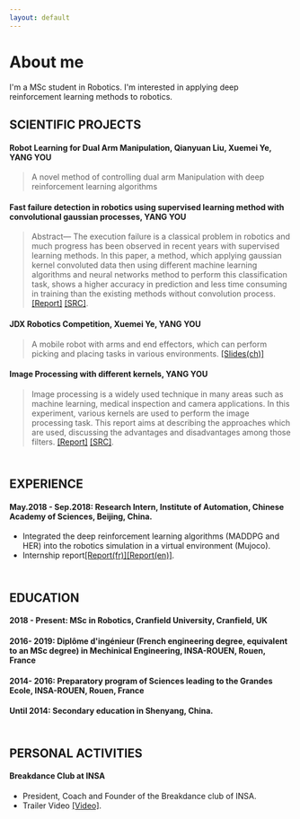 ```yaml
---
layout: default
---
```

<!--
Text can be **bold**, _italic_, or ~~strikethrough~~.

[Link to another page](./another-page.html).

**Report**[Report](./assets/reports/Robot_failure.pdf).

There should be whitespace between paragraphs. We recommend including a README, or a file with information about your project. -->

# About me

I'm a MSc student in Robotics. I'm interested in applying deep reinforcement learning methods to robotics.

## SCIENTIFIC PROJECTS
#### **Robot Learning for Dual Arm Manipulation**, Qianyuan Liu, Xuemei Ye, **YANG YOU**

> A novel method of controlling dual arm Manipulation with deep reinforcement learning algorithms  


#### **Fast failure detection in robotics using supervised learning method with convolutional gaussian processes**, **YANG YOU**



> Abstract— The execution failure is a classical problem in
robotics and much progress has been observed in recent
years with supervised learning methods. In this paper, a
method, which applying gaussian kernel convoluted data
then using different machine learning algorithms and neural
networks method to perform this classification task, shows
a higher accuracy in prediction and less time consuming in
training than the existing methods without convolution process.
> [[Report]](./assets/reports/Robot_failure.pdf) [[SRC]](https://github.com/yangyou95/Robot-Failure-Detection--A-convolutional-method).

#### **JDX Robotics Competition**, Xuemei Ye, **YANG YOU**

> A mobile robot with arms and end effectors, which can perform picking and placing tasks in various environments.
> [[Slides(ch)]](./assets/reports/slides_ch.pptx)

#### **Image Processing with different kernels**, **YANG YOU**

> Image processing is a widely used technique in many areas such as machine learning, medical inspection and camera applications. In this experiment, various kernels are used to perform the image processing task. This report aims at describing the approaches which are used, discussing the advantages and disadvantages among those filters.
> [[Report]](./assets/reports/Image_Processing.pdf) [[SRC]](https://github.com/yangyou95/Image_processing).




## <br> EXPERIENCE
#### **May.2018 - Sep.2018: Research Intern, Institute of Automation, Chinese Academy of Sciences, Beijing, China.**
*  Integrated the deep reinforcement learning algorithms (MADDPG and HER) into the robotics simulation in a virtual environment (Mujoco).
* Internship report[[Report(fr)]](./assets/reports/Report_internship.pdf)[[Report(en)]](./assets/reports/DRL_Research.pdf).

## <br> EDUCATION
#### **2018 - Present: MSc in Robotics, Cranfield University, Cranfield, UK**
#### **2016- 2019: 	Diplôme d'ingénieur (French engineering degree, equivalent to an MSc degree) in Mechinical Engineering, INSA-ROUEN, Rouen, France**
#### **2014- 2016: Preparatory program of Sciences leading to the Grandes Ecole, INSA-ROUEN, Rouen, France**
#### **Until 2014: Secondary education in Shenyang, China.**


## <br> PERSONAL ACTIVITIES
#### **Breakdance Club at INSA**
*  President, Coach and Founder of the Breakdance club of INSA.
* Trailer Video [[Video]](https://www.youtube.com/watch?v=noEaK8zkM-o).


<!--
#### Header 4

*   This is an unordered list following a header.
*   This is an unordered list following a header.
*   This is an unordered list following a header.

##### Header 5

1.  This is an ordered list following a header.
2.  This is an ordered list following a header.
3.  This is an ordered list following a header.

###### Header 6

| head1        | head two          | three |
|:-------------|:------------------|:------|
| ok           | good swedish fish | nice  |
| out of stock | good and plenty   | nice  |
| ok           | good `oreos`      | hmm   |
| ok           | good `zoute` drop | yumm  |

### There's a horizontal rule below this.

* * *

### Here is an unordered list:

*   Item foo
*   Item bar
*   Item baz
*   Item zip

### And an ordered list:

1.  Item one
1.  Item two
1.  Item three
1.  Item four

### And a nested list:

- level 1 item
  - level 2 item
  - level 2 item
    - level 3 item
    - level 3 item
- level 1 item
  - level 2 item
  - level 2 item
  - level 2 item
- level 1 item
  - level 2 item
  - level 2 item
- level 1 item

### Small image

![Octocat](https://assets-cdn.github.com/images/icons/emoji/octocat.png)

### Large image

![Branching](https://guides.github.com/activities/hello-world/branching.png)


### Definition lists can be used with HTML syntax.

<dl>
<dt>Name</dt>
<dd>Godzilla</dd>
<dt>Born</dt>
<dd>1952</dd>
<dt>Birthplace</dt>
<dd>Japan</dd>
<dt>Color</dt>
<dd>Green</dd>
</dl>

```
Long, single-line code blocks should not wrap. They should horizontally scroll if they are too long. This line should be long enough to demonstrate this.
```

```
The final element.
``` -->
